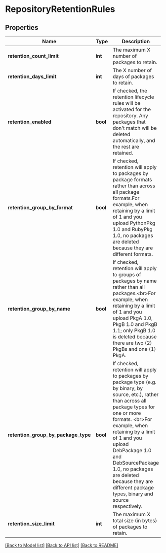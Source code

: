 # RepositoryRetentionRules

## Properties
Name | Type | Description | Notes
------------ | ------------- | ------------- | -------------
**retention_count_limit** | **int** | The maximum X number of packages to retain. | [optional] 
**retention_days_limit** | **int** | The X number of days of packages to retain. | [optional] 
**retention_enabled** | **bool** | If checked, the retention lifecycle rules will be activated for the repository. Any packages that don&#39;t match will be deleted automatically, and the rest are retained. | [optional] 
**retention_group_by_format** | **bool** | If checked, retention will apply to packages by package formats rather than across all package formats.For example, when retaining by a limit of 1 and you upload PythonPkg 1.0 and RubyPkg 1.0, no packages are deleted because they are different formats. | [optional] 
**retention_group_by_name** | **bool** | If checked, retention will apply to groups of packages by name rather than all packages.&lt;br&gt;For example, when retaining by a limit of 1 and you upload PkgA 1.0, PkgB 1.0 and PkgB 1.1; only PkgB 1.0 is deleted because there are two (2) PkgBs and one (1) PkgA. | [optional] 
**retention_group_by_package_type** | **bool** | If checked, retention will apply to packages by package type (e.g. by binary, by source, etc.), rather than across all package types for one or more formats. &lt;br&gt;For example, when retaining by a limit of 1 and you upload DebPackage 1.0 and DebSourcePackage 1.0, no packages are deleted because they are different package types, binary and source respectively. | [optional] 
**retention_size_limit** | **int** | The maximum X total size (in bytes) of packages to retain. | [optional] 

[[Back to Model list]](../README.md#documentation-for-models) [[Back to API list]](../README.md#documentation-for-api-endpoints) [[Back to README]](../README.md)


